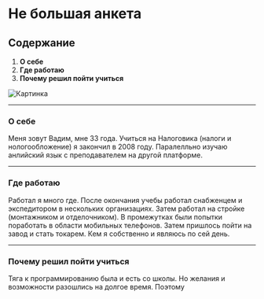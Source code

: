 # Не большая анкета

## Содержание

1. **О себе**
2. **Где работаю**
3. **Почему решил пойти учиться**

![Картинка](https://www.opentv.tv/wp-content/uploads/2021/03/shutterstock_701884420-1024x604.jpg)

---
### О себе

Меня зовут Вадим, мне 33 года. Учиться на Налоговика (налоги и нологообложение) я закончил в 2008 году. Паралелльно изучаю анлийский язык с преподавателем на другой платформе. 

---
### Где работаю

Работал я много где. После окончания учебы работал снабженцем и экспедитором в нескольких организациях. Затем работал на стройке (монтажником и отделочником). В промежутках были попытки поработать в области мобильных телефонов. Затем пришлось пойти на завод и стать токарем. Кем я собственно и являюсь по сей день.

---
### Почему решил пойти учиться
Тяга к программированию была и есть со школы. Но желания и возможности разошлись на долгое время. Поэтому 

